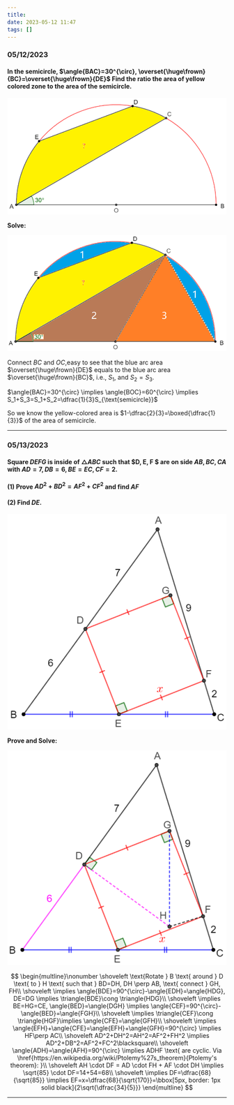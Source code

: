 ```yaml
---
title:
date: 2023-05-12 11:47
tags: []
---
```


### 05/12/2023

#### In the semicircle, $\angle{BAC}=30^{\circ}, \overset{\huge\frown}{BC}=\overset{\huge\frown}{DE}$ Find the ratio the area of yellow colored zone to the area of the semicircle.

![image-20230512115616939](/assets/images/2023/image-20230512115149887.png)

**Solve:**

![image-20230512121040776](/assets/images/2023/image-20230512121040776.png)

Connect $BC$ and $OC$,easy to see that the blue arc area $\overset{\huge\frown}{DE}$ equals to the blue arc area $\overset{\huge\frown}{BC}$, i.e., $S_1$, and $S_2=S_3$.

$\angle{BAC}=30^{\circ} \implies \angle{BOC}=60^{\circ} \implies S_1+S_3=S_1+S_2=\dfrac{1}{3}S_{\text{semicircle}}$

So we know the yellow-colored area is $1-\dfrac{2}{3}=\boxed{\dfrac{1}{3}}$ of the area of semicircle.

---

### 05/13/2023

#### Square $DEFG$ is inside of $\triangle{ABC}$ such that $D, E, F $  are on side $AB, BC, CA$ with  $AD=7, DB=6, BE=EC, CF=2$.

#### (1) Prove $AD^2+BD^2=AF^2+CF^2$ and find $AF$

#### (2) Find $DE$.

![image-20230512141305234](/assets/images/2023/image-20230512141305234.png)

**Prove and Solve:**

![image-20230513155649517](/assets/images/2023/image-20230513155649517.png)


$$
\begin{multline}\nonumber
\shoveleft \text{Rotate } B \text{ around } D \text{ to } H \text{ such that } BD=DH, DH \perp AB, \text{ connect } GH, FH\\
\shoveleft \implies \angle{BDE}=90^{\circ}-\angle{EDH}=\angle{HDG}, DE=DG \implies \triangle{BDE}\cong \triangle{HDG}\\
\shoveleft \implies BE=HG=CE, \angle{BED}=\angle{DGH} \implies \angle{CEF}=90^{\circ}-\angle{BED}=\angle{FGH}\\
\shoveleft \implies \triangle{CEF}\cong \triangle{HGF}\implies \angle{CFE}=\angle{GFH}\\
\shoveleft \implies \angle{EFH}+\angle{CFE}=\angle{EFH}+\angle{GFH}=90^{\circ} \implies HF\perp AC\\
\shoveleft AD^2+DH^2=AH^2=AF^2+FH^2 \implies AD^2+DB^2=AF^2+FC^2\blacksquare\\
\shoveleft \angle{ADH}=\angle{AFH}=90^{\circ} \implies ADHF \text{ are cyclic. Via \href{https://en.wikipedia.org/wiki/Ptolemy%27s_theorem}{Ptolemy's theorem}: }\\
\shoveleft AH \cdot DF = AD \cdot FH + AF \cdot DH \implies \sqrt{85} \cdot DF=14+54=68\\
\shoveleft \implies DF=\dfrac{68}{\sqrt{85}} \implies EF=x=\dfrac{68}{\sqrt{170}}=\bbox[5px, border: 1px solid black]{2\sqrt{\dfrac{34}{5}}}
\end{multline}
$$

---
